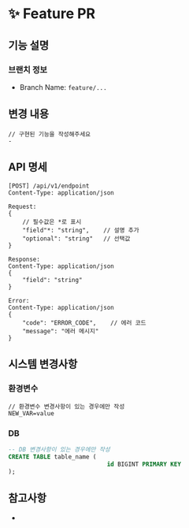 # ✨ Feature PR

## 기능 설명
<!-- 이 기능이 무엇인지 설명해주세요 -->

### 브랜치 정보
<!-- 브랜치 이름을 작성해주세요 -->
- Branch Name: `feature/...`

## 변경 내용
```
// 구현된 기능을 작성해주세요
- 
```

## API 명세
<!-- 프론트엔드 개발자가 사용할 API 정보를 작성해주세요 -->
```
[POST] /api/v1/endpoint
Content-Type: application/json

Request:
{
    // 필수값은 *로 표시
    "field"*: "string",    // 설명 추가
    "optional": "string"   // 선택값
}

Response:
Content-Type: application/json
{
    "field": "string"
}

Error:
Content-Type: application/json
{
    "code": "ERROR_CODE",    // 에러 코드
    "message": "에러 메시지"
}
```

## 시스템 변경사항
### 환경변수
```properties
// 환경변수 변경사항이 있는 경우에만 작성
NEW_VAR=value
```

### DB
```sql
-- DB 변경사항이 있는 경우에만 작성
CREATE TABLE table_name (
                            id BIGINT PRIMARY KEY
);
```

## 참고사항
<!-- 프론트엔드 개발자나 다른 개발자들이 참고할 내용이 있다면 작성해주세요 -->
-

